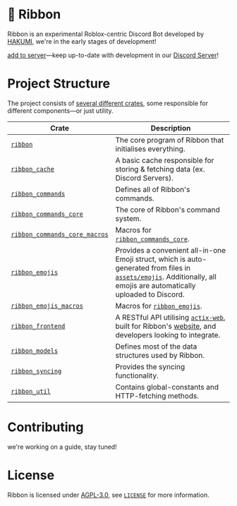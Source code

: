 # 🎀 Ribbon
Ribbon is an experimental Roblox-centric Discord Bot developed by [HAKUMI](https://github.com/hakusoda), we're in the early stages of development!

[add to server](https://discord.com/oauth2/authorize?client_id=1255829220614209636)—keep up-to-date with development in our [Discord Server](https://discord.com/invite/rs3r4dQu9P)!

# Project Structure
The project consists of [several different crates](https://doc.rust-lang.org/cargo/reference/workspaces.html), some responsible for different components—or just utility.

| Crate                                                                 | Description                                                                                                                                                                              |
| --------------------------------------------------------------------- | ---------------------------------------------------------------------------------------------------------------------------------------------------------------------------------------- |
| [`ribbon`](/crates/ribbon/)                                           | The core program of Ribbon that initialises everything.                                                                                                                                  |
| [`ribbon_cache`](/crates/ribbon_cache/)                               | A basic cache responsible for storing & fetching data (ex. Discord Servers).                                                                                                             |
| [`ribbon_commands`](/crates/ribbon_commands/)                         | Defines all of Ribbon's commands.                                                                                                                                                  |
| [`ribbon_commands_core`](/crates/ribbon_commands_core/)               | The core of Ribbon's command system.                                                                                                                                                     |
| [`ribbon_commands_core_macros`](/crates/ribbon_commands_core_macros/) | Macros for [`ribbon_commands_core`](/crates/ribbon_commands_core/).                                                                                                                      |
| [`ribbon_emojis`](/crates/ribbon_emojis/)                             | Provides a convenient all-in-one Emoji struct, which is auto-generated from files in [`assets/emojis`](/assets/emojis/). Additionally, all emojis are automatically uploaded to Discord. |
| [`ribbon_emojis_macros`](/crates/ribbon_emojis_macros/)               | Macros for [`ribbon_emojis`](/crates/ribbon_emojis/).                                                                                                                                    |
| [`ribbon_frontend`](/crates/ribbon_frontend/)                         | A RESTful API utilising [`actix-web`](https://github.com/actix/actix-web), built for Ribbon's [website](https://github.com/ribbonette/website), and developers looking to integrate.     |
| [`ribbon_models`](/crates/ribbon_models/)                             | Defines most of the data structures used by Ribbon.                                                                                                                                      |
| [`ribbon_syncing`](/crates/ribbon_syncing/)                           | Provides the syncing functionality.                                                                                                                                                      |
| [`ribbon_util`](/crates/ribbon_util/)                                 | Contains global-constants and HTTP-fetching methods.                                                                                                                                     |

# Contributing
we're working on a guide, stay tuned!

# License
Ribbon is licensed under [AGPL-3.0](https://www.gnu.org/licenses/agpl-3.0.en.html), see [`LICENSE`](/LICENSE) for more information.